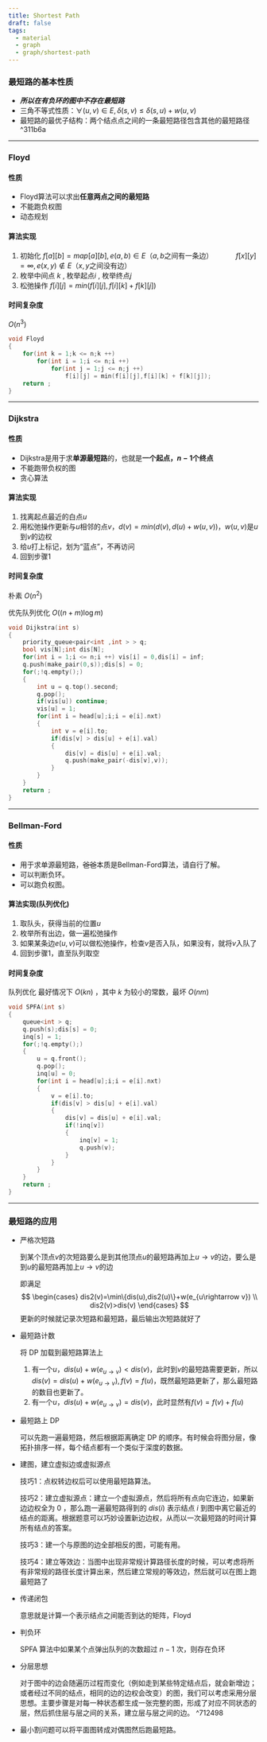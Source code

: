 ```yaml
---
title: Shortest Path
draft: false
tags:
  - material
  - graph
  - graph/shortest-path
---
```

### 最短路的基本性质

- ***所以在有负环的图中不存在最短路***
- 三角不等式性质：$\forall (u,v) \in E,\delta(s,v) \leq\delta(s,u)+w(u,v)$
- 最短路的最优子结构：两个结点点之间的一条最短路径包含其他的最短路径 ^311b6a

---

### Floyd

#### 性质

- Floyd算法可以求出**任意两点之间的最短路**
- 不能跑负权图
- 动态规划

#### 算法实现

1. 初始化 $f[a][b]=map[a][b],e(a,b)\in E$（$a,b$之间有一条边）
	&emsp;&emsp;&emsp;$f[x][y]=\infty,e(x,y)\notin E$（$x,y$之间没有边）
2. 枚举中间点 $k$ , 枚举起点$i$ , 枚举终点$j$
3. 松弛操作 $f[i][j]=min(f[i][j],f[i][k]+f[k][j])$

#### 时间复杂度

$O(n^3)$

```c++
void Floyd
{
	for(int k = 1;k <= n;k ++)
    	for(int i = 1;i <= n;i ++)
        	for(int j = 1;j <= n;j ++)
            	f[i][j] = min(f[i][j],f[i][k] + f[k][j]);
    return ;
}
```



---

### Dijkstra

#### 性质
- Dijkstra是用于求**单源最短路**的，也就是**一个起点，$n-1$个终点**
- 不能跑带负权的图
- 贪心算法

#### 算法实现 
1. 找离起点最近的白点$u$
2. 用松弛操作更新与$u$相邻的点$v$，$d(v)=min(d(v),d(u)+w(u,v))$，$w(u,v)$是$u$到$v$的边权
3. 给$u$打上标记，划为“蓝点”，不再访问
4. 回到步骤1

#### 时间复杂度

朴素 $O(n^2)$

优先队列优化 $O((n+m)\log m)$

```c++
void Dijkstra(int s)
{
    priority_queue<pair<int ,int > > q;
    bool vis[N];int dis[N];
    for(int i = 1;i <= n;i ++) vis[i] = 0,dis[i] = inf;
    q.push(make_pair(0,s));dis[s] = 0;
    for(;!q.empty();)
    {
        int u = q.top().second;
        q.pop();
        if(vis[u]) continue;
        vis[u] = 1;
        for(int i = head[u];i;i = e[i].nxt)
        {
            int v = e[i].to;
            if(dis[v] > dis[u] + e[i].val)
            {
                dis[v] = dis[u] + e[i].val;
                q.push(make_pair(-dis[v],v));
			}
        }
    }
    return ;
}
```



---

### Bellman-Ford

#### 性质
- 用于求单源最短路，~~爸爸~~本质是Bellman-Ford算法，请自行了解。
- 可以判断负环。
- 可以跑负权图。

#### 算法实现(队列优化)
1. 取队头，获得当前的位置$u$
2. 枚举所有出边，做一遍松弛操作
3. 如果某条边$e(u,v)$可以做松弛操作，检查$v$是否入队，如果没有，就将$v$入队了
4. 回到步骤1，直至队列取空

#### 时间复杂度

队列优化 最好情况下 $O(kn)$ ，其中 $k$ 为较小的常数，最坏 $O(nm)$

```c++
void SPFA(int s)
{
    queue<int > q;
    q.push(s);dis[s] = 0;
    inq[s] = 1;
    for(;!q.empty();)
    {
        u = q.front();
        q.pop();
        inq[u] = 0;
        for(int i = head[u];i;i = e[i].nxt)
        {
            v = e[i].to;
            if(dis[v] > dis[u] + e[i].val)
            {
                dis[v] = dis[u] + e[i].val;
                if(!inq[v])
                {
                    inq[v] = 1;
                    q.push(v);
                }
            }
        }
    }
    return ;
}
```

---

### 最短路的应用

- 严格次短路

  到某个顶点$v$的次短路要么是到其他顶点$u$的最短路再加上$u\rightarrow v$的边，要么是到$u$的最短路再加上$u\rightarrow v$的边
  
  即满足
  $$
  \begin{cases}
  dis2(v)=\min\{dis(u),dis2(u)\}+w(e_{u\rightarrow v}) \\ 
  dis2(v)>dis(v)
  \end{cases}
  $$
  更新的时候就记录次短路和最短路，最后输出次短路就好了

- 最短路计数

  将 DP 加载到最短路算法上

  1. 有一个$u$，$dis(u)+w(e_{u\rightarrow v}) < dis(v)$，此时到$v$的最短路需要更新，所以$dis(v)  = dis(u) + w(e_{u\rightarrow v}),f(v) = f(u)$，既然最短路更新了，那么最短路的数目也更新了。
  2. 有一个$u$，$dis(u)+w(e_{u\rightarrow v}) = dis(v)$，此时显然有$f(v)=f(v)+f(u)$

- 最短路上 DP

  可以先跑一遍最短路，然后根据距离确定 DP 的顺序。有时候会将图分层，像拓扑排序一样，每个结点都有一个类似于深度的数据。

- 建图，建立虚拟边或虚拟源点

  技巧1：点权转边权后可以使用最短路算法。

  技巧2：建立虚拟源点：建立一个虚拟源点，然后将所有点向它连边，如果新边边权全为 0 ，那么跑一遍最短路得到的 $dis(i)$ 表示结点 $i$ 到图中离它最近的结点的距离。根据题意可以巧妙设置新边边权，从而以一次最短路的时间计算所有结点的答案。

  技巧3：建一个与原图的边全部相反的图，可能有用。

  技巧4：建立等效边：当图中出现非常规计算路径长度的时候，可以考虑将所有非常规的路径长度计算出来，然后建立常规的等效边，然后就可以在图上跑最短路了

- 传递闭包

  意思就是计算一个表示结点之间能否到达的矩阵，Floyd

- 判负环

  SPFA 算法中如果某个点弹出队列的次数超过 $n -1$ 次，则存在负环

- 分层思想

  对于图中的边会随遍历过程而变化（例如走到某些特定结点后，就会新增边；或者经过不同的结点，相同的边的边权会改变）的图，我们可以考虑采用分层思想。主要步骤是对每一种状态都生成一张完整的图，形成了对应不同状态的层，然后抓住层与层之间的关系，建立层与层之间的边。
 ^712498
- 最小割问题可以将平面图转成对偶图然后跑最短路。
